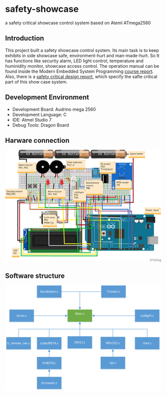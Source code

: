 # safety-showcase
a safety critical showcase control system based on Ateml ATmega2560 
## Introduction

This project built a safety showcase control system. Its main task is to keep exhibits in side showcase safe, environment-hurt and man-made-hurt. So It has functions like security alarm, LED light control, temperature and huminidity monitor, showcase access control. The operation manual can be found inside the Modern Embedded System Programming [course report](showCaseController_ESP5200Report.pdf). Also, there is a [safety critical design report](safety_critical_system_Report.pdf), which specify the safte critical part of this show case system.  

## Development Environment
* Development Board: Audrino mega 2560
* Development Language: C
* IDE: Atmel Studio 7
* Debug Tools: Dragon Board
## Harware connection
![hardware connection](connection.png)
## Software structure
![codestructure](codestructure.png)





